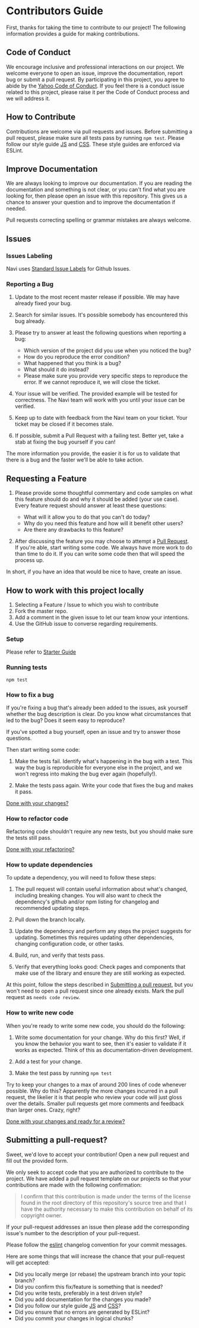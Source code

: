 # Contributors Guide

First, thanks for taking the time to contribute to our project! The following information provides a guide for making contributions.

## Code of Conduct

We encourage inclusive and professional interactions on our project. We welcome everyone to open an issue, improve the documentation, report bug or submit a pull request. By participating in this project, you agree to abide by the [Yahoo Code of Conduct](Code-Of-Conduct.md). If you feel there is a conduct issue related to this project, please raise it per the Code of Conduct process and we will address it.

## How to Contribute

Contributions are welcome via pull requests and issues. Before submitting a pull
request, please make sure all tests pass by running `npm test`. Please
follow our style guide [JS]() and [CSS](). These style guides are enforced via
ESLint.

## Improve Documentation

We are always looking to improve our documentation. If you are reading the
documentation and something is not clear, or you can't find what you are looking
for, then please open an issue with this repository. This gives us a chance to
answer your question and to improve the documentation if needed.

Pull requests correcting spelling or grammar mistakes are always welcome.

## Issues

### Issues Labeling

Navi uses [Standard Issue Labels](https://github.com/wagenet/StandardIssueLabels)
for Github Issues.

### Reporting a Bug

1. Update to the most recent master release if possible. We may have already
   fixed your bug.

1. Search for similar issues. It's possible somebody has encountered this bug
   already.

1. Please try to answer at least the following questions when reporting a bug:

   - Which version of the project did you use when you noticed the bug?
   - How do you reproduce the error condition?
   - What happened that you think is a bug?
   - What should it do instead?
   - Please make sure you provide very specific steps to reproduce the error. If
     we cannot reproduce it, we will close the ticket.

1. Your issue will be verified. The provided example will be tested for
   correctness. The Navi team will work with you until your issue can be
   verified.

1. Keep up to date with feedback from the Navi team on your ticket. Your ticket
   may be closed if it becomes stale.

1. If possible, submit a Pull Request with a failing test. Better yet, take a
   stab at fixing the bug yourself if you can!

The more information you provide, the easier it is for us to validate that there
is a bug and the faster we'll be able to take action.

## Requesting a Feature

1. Please provide some thoughtful commentary and code samples on what this
   feature should do and why it should be added (your use case). Every feature
   request should answer at least these questions:

   - What will it allow you to do that you can't do today?
   - Why do you need this feature and how will it benefit other users?
   - Are there any drawbacks to this feature?

1. After discussing the feature you may choose to attempt a [Pull
   Request](#submitting-a-pull-request). If you're able, start writing some
   code. We always have more work to do than time to do it. If you can write
   some code then that will speed the process up.

In short, if you have an idea that would be nice to have, create an issue.

## How to work with this project locally

1. Selecting a Feature / Issue to which you wish to contribute
1. Fork the master repo.
1. Add a comment in the given issue to let our team know your intentions.
1. Use the GitHub issue to converse regarding requirements.

### Setup

Please refer to [Starter Guide]()

### Running tests

`npm test`

### How to fix a bug

If you're fixing a bug that's already been added to the issues, ask yourself
whether the bug description is clear. Do you know what circumstances that led to
the bug? Does it seem easy to reproduce?

If you've spotted a bug yourself, open an issue and try to answer those
questions.

Then start writing some code:

1. Make the tests fail. Identify what's happening in the bug with a test. This
   way the bug is reproducible for everyone else in the project, and we won't
   regress into making the bug ever again (hopefully!).

1. Make the tests pass again. Write your code that fixes the bug and makes it
   pass.

[Done with your changes?](#submitting-a-pull-request)

### How to refactor code

Refactoring code shouldn't require any new tests, but you should make sure the
tests still pass.

[Done with your refactoring?](#submitting-a-pull-request)

### How to update dependencies

To update a dependency, you will need to follow these steps:

1. The pull request will contain useful information about what's changed,
   including breaking changes. You will also want to check the dependency's
   github and/or npm listing for changelog and recommended updating steps.

1. Pull down the branch locally.

1. Update the dependency and perform any steps the project suggests for
   updating. Sometimes this requires updating other dependencies, changing
   configuration code, or other tasks.

1. Build, run, and verify that tests pass.

1. Verify that everything looks good: Check pages and components that make use
   of the library and ensure they are still working as expected.

At this point, follow the steps described in [Submitting a pull
request](#submitting-a-pull-request), but you won't need to open a pull request
since one already exists. Mark the pull request as `needs code review`.

### How to write new code

When you're ready to write some new code, you should do the following:

1. Write some documentation for your change. Why do this first? Well, if you
   know the behavior you want to see, then it's easier to validate if it works
   as expected. Think of this as documentation-driven development.

1. Add a test for your change.

1. Make the test pass by running `npm test`

Try to keep your changes to a max of around 200 lines of code whenever possible.
Why do this? Apparently the more changes incurred in a pull request, the
likelier it is that people who review your code will just gloss over the
details. Smaller pull requests get more comments and feedback than larger ones.
Crazy, right?

[Done with your changes and ready for a review?](#submitting-a-pull-request)

## Submitting a pull-request?

Sweet, we'd love to accept your contribution! Open a new pull request and fill
out the provided form.

We only seek to accept code that you are authorized to contribute to the project.
We have added a pull request template on our projects so that your contributions
are made with the following confirmation:

> I confirm that this contribution is made under the terms of the license found in the
> root directory of this repository's source tree and that I have the authority necessary
> to make this contribution on behalf of its copyright owner.

If your pull-request addresses an issue then please add the corresponding
issue's number to the description of your pull-request.

Please follow the [eslint](https://github.com/conventional-changelog-archived-repos/conventional-changelog-eslint/blob/master/convention.md) changelog convention for your commit messages.

Here are some things that will increase the chance that your pull-request will
get accepted:

- Did you locally merge (or rebase) the upstream branch into your topic branch?
- Did you confirm this fix/feature is something that is needed?
- Did you write tests, preferably in a test driven style?
- Did you add documentation for the changes you made?
- Did you follow our style guide [JS]() and [CSS]()?
- Did you ensure that no errors are generated by ESLint?
- Did you commit your changes in logical chunks?

